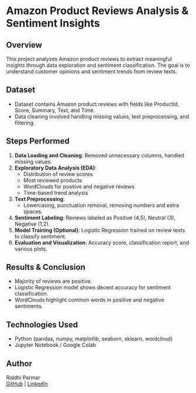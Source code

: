 # Amazon Product Reviews Analysis & Sentiment Insights

## Overview
This project analyzes Amazon product reviews to extract meaningful insights through data exploration and sentiment classification. The goal is to understand customer opinions and sentiment trends from review texts.

## Dataset
- Dataset contains Amazon product reviews with fields like ProductId, Score, Summary, Text, and Time.
- Data cleaning involved handling missing values, text preprocessing, and filtering.

## Steps Performed
1. **Data Loading and Cleaning**: Removed unnecessary columns, handled missing values.
2. **Exploratory Data Analysis (EDA)**:  
   - Distribution of review scores  
   - Most reviewed products  
   - WordClouds for positive and negative reviews  
   - Time-based trend analysis
3. **Text Preprocessing**:  
   - Lowercasing, punctuation removal, removing numbers and extra spaces.
4. **Sentiment Labeling**: Reviews labeled as Positive (4,5), Neutral (3), Negative (1,2).
5. **Model Training (Optional)**: Logistic Regression trained on review texts to classify sentiment.
6. **Evaluation and Visualization**: Accuracy score, classification report, and various plots.

## Results & Conclusion
- Majority of reviews are positive.
- Logistic Regression model shows decent accuracy for sentiment classification.
- WordClouds highlight common words in positive and negative sentiments.

## Technologies Used
- Python (pandas, numpy, matplotlib, seaborn, sklearn, wordcloud)
- Jupyter Notebook / Google Colab

## Author
Riddhi Parmar  
[GitHub](https://github.com/riddhiparmar2810) | [LinkedIn]([your-linkedin-profile-link](https://www.linkedin.com/in/riddhi-parmar-920b43251/))
